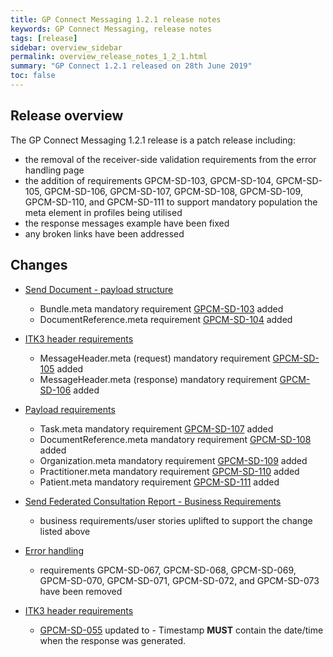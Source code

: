 ```yaml
---
title: GP Connect Messaging 1.2.1 release notes
keywords: GP Connect Messaging, release notes
tags: [release]
sidebar: overview_sidebar
permalink: overview_release_notes_1_2_1.html
summary: "GP Connect 1.2.1 released on 28th June 2019"
toc: false
---
```


## Release overview ##

The GP Connect Messaging 1.2.1 release is a patch release including:
- the removal of the receiver-side validation requirements from the error handling page
- the addition of requirements GPCM-SD-103, GPCM-SD-104, GPCM-SD-105, GPCM-SD-106, GPCM-SD-107, GPCM-SD-108, GPCM-SD-109, GPCM-SD-110, and GPCM-SD-111 to support mandatory population the meta element in profiles being utilised
- the response messages example have been fixed
- any broken links have been addressed


## Changes ##

- [Send Document - payload structure](senddocument_payload.html)
  - Bundle.meta mandatory requirement [GPCM-SD-103](senddocument_payload.html#GPCM-SD-103) added
  - DocumentReference.meta requirement [GPCM-SD-104](senddocument_payload.html#GPCM-SD-104) added

- [ITK3 header requirements](senddocument_fedcon_itk3.html)
  - MessageHeader.meta (request) mandatory requirement [GPCM-SD-105](senddocument_fedcon_itk3.html#GPCM-SD-105) added
  - MessageHeader.meta (response) mandatory requirement [GPCM-SD-106](senddocument_fedcon_itk3.html#GPCM-SD-106) added  

- [Payload requirements](senddocument_fedcon_payload.html)
  - Task.meta mandatory requirement [GPCM-SD-107](senddocument_fedcon_payload.html#GPCM-SD-107) added
  - DocumentReference.meta mandatory requirement [GPCM-SD-108](senddocument_fedcon_payload.html#GPCM-SD-108) added
  - Organization.meta mandatory requirement [GPCM-SD-109](senddocument_fedcon_payload.html#GPCM-SD-109) added
  - Practitioner.meta mandatory requirement [GPCM-SD-110](senddocument_fedcon_payload.html#GPCM-SD-110) added
  - Patient.meta mandatory requirement [GPCM-SD-111](senddocument_fedcon_payload.html#GPCM-SD-111) added
  
- [Send Federated Consultation Report - Business Requirements](senddocument_userstories.html)
  - business requirements/user stories uplifted to support the change listed above
  
- [Error handling](senddocument_fedcon_errors.html)
  - requirements GPCM-SD-067, GPCM-SD-068, GPCM-SD-069, GPCM-SD-070, GPCM-SD-071, GPCM-SD-072, and GPCM-SD-073 have been removed

- [ITK3 header requirements](senddocument_fedcon_itk3.html)
  - [GPCM-SD-055](senddocument_fedcon_itk3.html#GPCM-SD-055) updated to - Timestamp **MUST** contain the date/time when the response was generated.